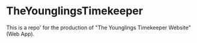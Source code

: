 # TheYounglingsTimekeeper
This is a  repo' for the production of "The Younglings Timekeeper Website" (Web App).
